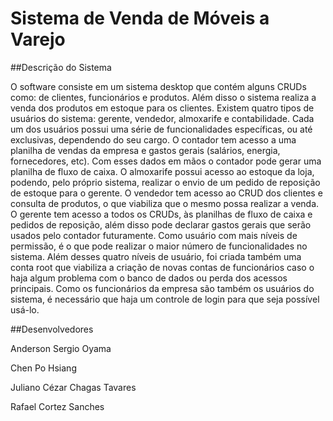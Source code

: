 # Sistema de Venda de Móveis a Varejo

##Descrição do Sistema

O software consiste em um sistema desktop que contém alguns CRUDs como: de clientes, funcionários e produtos. Além disso o sistema realiza a venda dos produtos em estoque para os clientes. Existem quatro tipos de usuários do sistema: gerente, vendedor, almoxarife e contabilidade. Cada um dos usuários possui uma série de funcionalidades específicas, ou até exclusivas, dependendo do seu cargo. O contador tem acesso a uma planilha de vendas da empresa e gastos gerais (salários, energia, fornecedores, etc). Com esses dados em mãos o contador pode gerar uma planilha de fluxo de caixa. O almoxarife possui acesso ao estoque da loja, podendo, pelo próprio sistema, realizar o envio de um pedido de reposição de estoque para o gerente. O vendedor tem acesso ao CRUD dos clientes e consulta de produtos, o que viabiliza que o mesmo possa realizar a venda. O gerente tem acesso a todos os CRUDs, às planilhas de fluxo de caixa e pedidos de reposição, além disso pode declarar gastos gerais que serão usados pelo contador futuramente. Como usuário com mais níveis de permissão, é o que pode realizar o maior número de funcionalidades no sistema. Além desses quatro níveis de usuário, foi criada também uma conta root que viabiliza a criação de novas contas de funcionários caso o haja algum problema com o banco de dados ou perda dos acessos principais. Como os funcionários da empresa são também os usuários do sistema, é necessário que haja um controle de login para que seja possível usá-lo. 

##Desenvolvedores

Anderson Sergio Oyama

Chen Po Hsiang		

Juliano Cézar Chagas Tavares

Rafael Cortez Sanches		
